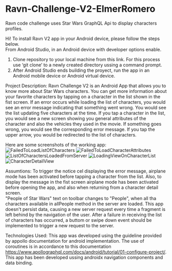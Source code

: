 # Ravn-Challenge-V2-ElmerRomero
Ravn code challenge uses Star Wars GraphQL Api to display characters profiles. 

Hi! To install Ravn V2 app in your Android device, please follow the steps below.  
From Android Studio, in an Android device with developer options enable. 
1.	Clone repository to your local machine from this link. For this process use ‘git clone’ to a newly created directory ussing a command prompt. 
2.  After Android Studio ends building the proyect, run the app in an Android mobile device or Android virtual device.  
 	 
Project Description: Ravn Challenge V2 is an Android App that allows you to know more about Star Wars characters. You can get more information about your favorite characters by tapping on a character in the list shown in the fist screen. If an error occurs while loading the list of characters, you would see an error message indicating that something went wrong. You would see the list updating five characters at the time. If you tap a character in the list, you would see a new screen showing you general attributes of the character and also the vehicles they used in the movie. If something goes wrong, you would see the corresponding error message.  If you tap the upper arrow, you would be redirected to the list of characters.      

Here are some screenshots of the working app:
![FailedToLoadListOfCharacters](https://user-images.githubusercontent.com/52327494/110285700-417f6280-7fa9-11eb-9408-f1e8b6d28ce1.jpg)
![FailedToLoadCharacterAttributes](https://user-images.githubusercontent.com/52327494/110285704-43492600-7fa9-11eb-96a4-732b49e95ab9.jpg)
![ListOfCharactersLoadedFromServer](https://user-images.githubusercontent.com/52327494/110285709-4512e980-7fa9-11eb-86ac-a5f535fe9551.jpg)
![LoadingViewOnCharacterList](https://user-images.githubusercontent.com/52327494/110285714-46dcad00-7fa9-11eb-9ee6-7d67cffa5fb8.jpg)
![CharacterDetailView](https://user-images.githubusercontent.com/52327494/110287723-9670a800-7fac-11eb-9cba-ae263846539e.jpg)


Assumtions:
To trigger the notice cel displaying the error message, airplane mode has been activated before tapping a character from the list. Also, to display the message in the fist screen airplane mode has been activated before opening the app, and also when returning from a character detail screen.    
"People of Star Wars" text on toolbar changes to "People", when all tha characters available in allPeople method in the server are loaded.
This app doesn't persist data, causing a new server request every time a fragment is left behind by the navigation of the user. 
After a failure in receiving the list of characters has occurred, a buttom or swipe down event should be implemented to trigger a new request to the server.

Technologies Used:
This app was developed using the guideline provided by appollo documentation for android implementation. The use of coroutines is in accordance to this documentation https://www.apollographql.com/docs/android/tutorial/01-configure-project/. This app has been developed ussing androidx navigation components and data binding.  
